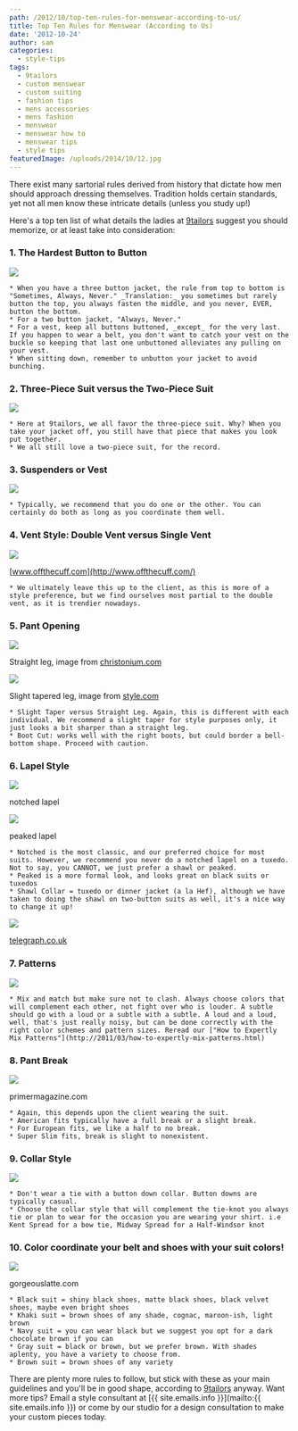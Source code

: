 ```yaml
---
path: /2012/10/top-ten-rules-for-menswear-according-to-us/
title: Top Ten Rules for Menswear (According to Us)
date: '2012-10-24'
author: sam
categories:
  - style-tips
tags:
  - 9tailors
  - custom menswear
  - custom suiting
  - fashion tips
  - mens accessories
  - mens fashion
  - menswear
  - menswear how to
  - menswear tips
  - style tips
featuredImage: /uploads/2014/10/12.jpg
---
```

There exist many sartorial rules derived from history that dictate how men should approach dressing themselves. Tradition holds certain standards, yet not all men know these intricate details (unless you study up!)

Here's a top ten list of what details the ladies at [9tailors](http://www.9tailors.com/) suggest you should memorize, or at least take into consideration:

### 1\. The Hardest Button to Button

[![](http://2.bp.blogspot.com/-NjGgt2_s3Uc/UIfoZi0QeoI/AAAAAAAABIA/45feOqWT9oo/s1600/523114_10151353898294251_1799194780_n.jpg)](http://2.bp.blogspot.com/-NjGgt2_s3Uc/UIfoZi0QeoI/AAAAAAAABIA/45feOqWT9oo/s1600/523114_10151353898294251_1799194780_n.jpg)

	* When you have a three button jacket, the rule from top to bottom is "Sometimes, Always, Never." _Translation:_ you sometimes but rarely button the top, you always fasten the middle, and you never, EVER, button the bottom.
	* For a two button jacket, "Always, Never."
	* For a vest, keep all buttons buttoned, _except_ for the very last. If you happen to wear a belt, you don't want to catch your vest on the buckle so keeping that last one unbuttoned alleviates any pulling on your vest.
	* When sitting down, remember to unbutton your jacket to avoid bunching.

### 2\. Three-Piece Suit versus the Two-Piece Suit

[![](http://1.bp.blogspot.com/-2bUZtw2aM2Y/UIfo7zNIh9I/AAAAAAAABIQ/evzoKAtl9oc/s1600/311603_10151318511139251_740213599_n.jpg)](http://1.bp.blogspot.com/-2bUZtw2aM2Y/UIfo7zNIh9I/AAAAAAAABIQ/evzoKAtl9oc/s1600/311603_10151318511139251_740213599_n.jpg)

	* Here at 9tailors, we all favor the three-piece suit. Why? When you take your jacket off, you still have that piece that makes you look put together.
	* We all still love a two-piece suit, for the record.

### 3\. Suspenders or Vest

[![](http://2.bp.blogspot.com/-8HpVNRVgF7U/UIfoaAWMq0I/AAAAAAAABII/EzjfgxWiqAs/s1600/541123_10151429187004251_1195097391_n.jpg)](http://2.bp.blogspot.com/-8HpVNRVgF7U/UIfoaAWMq0I/AAAAAAAABII/EzjfgxWiqAs/s1600/541123_10151429187004251_1195097391_n.jpg)

	* Typically, we recommend that you do one or the other. You can certainly do both as long as you coordinate them well.

### 4\. Vent Style: Double Vent versus Single Vent

[![](http://3.bp.blogspot.com/-hUiewnNdWrs/UIfqdHeVfHI/AAAAAAAABIY/QT5H2gRSH_I/s1600/vents-suits.jpg)](http://3.bp.blogspot.com/-hUiewnNdWrs/UIfqdHeVfHI/AAAAAAAABIY/QT5H2gRSH_I/s1600/vents-suits.jpg)

[www.offthecuff.com](http://www.offthecuff.com/)

	* We ultimately leave this up to the client, as this is more of a style preference, but we find ourselves most partial to the double vent, as it is trendier nowadays.

### 5\. Pant Opening

[![](http://3.bp.blogspot.com/-e1y3IAWnfOg/UIfuLcLjKxI/AAAAAAAABJQ/kVy7i4C-3Yw/s1600/49004472GP_me3_fr.png)](http://3.bp.blogspot.com/-e1y3IAWnfOg/UIfuLcLjKxI/AAAAAAAABJQ/kVy7i4C-3Yw/s1600/49004472GP_me3_fr.png)

Straight leg, image from [christonium.com](http://christonium.com/)

[![](http://4.bp.blogspot.com/-fYRgVZCeZM8/UIfuMwSyt_I/AAAAAAAABJY/k9hKeGUXEMs/s1600/00020fullscreen.jpg)](http://4.bp.blogspot.com/-fYRgVZCeZM8/UIfuMwSyt_I/AAAAAAAABJY/k9hKeGUXEMs/s1600/00020fullscreen.jpg)

Slight tapered leg, image from [style.com](http://style.com/)

	* Slight Taper versus Straight Leg. Again, this is different with each individual. We recommend a slight taper for style purposes only, it just looks a bit sharper than a straight leg. 
	* Boot Cut: works well with the right boots, but could border a bell-bottom shape. Proceed with caution.

### 6\. Lapel Style

[![](http://3.bp.blogspot.com/-Aub_G4aWpyo/UIfvOtWWWYI/AAAAAAAABJg/fqjs0VnX9Yw/s1600/557974_10151318486859251_31094848_n.jpg)](http://3.bp.blogspot.com/-Aub_G4aWpyo/UIfvOtWWWYI/AAAAAAAABJg/fqjs0VnX9Yw/s1600/557974_10151318486859251_31094848_n.jpg)

notched lapel

[![](http://4.bp.blogspot.com/-4w1FE_mtjF8/UIfvRWSF0jI/AAAAAAAABJo/RtQuqcpcMd0/s1600/603409_10151318481064251_799497662_n.jpg)](http://4.bp.blogspot.com/-4w1FE_mtjF8/UIfvRWSF0jI/AAAAAAAABJo/RtQuqcpcMd0/s1600/603409_10151318481064251_799497662_n.jpg)

peaked lapel

	* Notched is the most classic, and our preferred choice for most suits. However, we recommend you never do a notched lapel on a tuxedo. Not to say, you CANNOT, we just prefer a shawl or peaked.
	* Peaked is a more formal look, and looks great on black suits or tuxedos
	* Shawl Collar = tuxedo or dinner jacket (a la Hef), although we have taken to doing the shawl on two-button suits as well, it's a nice way to change it up!

[![](http://3.bp.blogspot.com/-oY7rp9osbhA/UIfwYqNxmZI/AAAAAAAABJw/7EEuBY5VJOA/s1600/hefner_1577984c.jpg)](http://3.bp.blogspot.com/-oY7rp9osbhA/UIfwYqNxmZI/AAAAAAAABJw/7EEuBY5VJOA/s1600/hefner_1577984c.jpg)

[telegraph.co.uk](http://telegraph.co.uk/)

### 7\. Patterns

[![](http://1.bp.blogspot.com/-CoOi_qwh-IY/UIfxqXqDC3I/AAAAAAAABJ4/Q5mCrWf8f-w/s1600/538984_10151318480879251_64048863_n.jpg)](http://1.bp.blogspot.com/-CoOi_qwh-IY/UIfxqXqDC3I/AAAAAAAABJ4/Q5mCrWf8f-w/s1600/538984_10151318480879251_64048863_n.jpg)

	* Mix and match but make sure not to clash. Always choose colors that will complement each other, not fight over who is louder. A subtle should go with a loud or a subtle with a subtle. A loud and a loud, well, that's just really noisy, but can be done correctly with the right color schemes and pattern sizes. Reread our ["How to Expertly Mix Patterns"](http://2011/03/how-to-expertly-mix-patterns.html)

### 8\. Pant Break

[![](http://4.bp.blogspot.com/-_0AYXr4UxPI/UIfzBslwWqI/AAAAAAAABKA/bwXPL_Ze5c0/s1600/Screen+shot+2012-10-24+at+9.52.18+AM.png)](http://4.bp.blogspot.com/-_0AYXr4UxPI/UIfzBslwWqI/AAAAAAAABKA/bwXPL_Ze5c0/s1600/Screen+shot+2012-10-24+at+9.52.18+AM.png)

primermagazine.com

	* Again, this depends upon the client wearing the suit. 
	* American fits typically have a full break or a slight break. 
	* For European fits, we like a half to no break.
	* Super Slim fits, break is slight to nonexistent.

### 9\. Collar Style

[![](http://3.bp.blogspot.com/-i7VxM3T6oM8/UIfzh2x3qHI/AAAAAAAABKI/U59XHWiBT5Q/s1600/Collar.jpg)](http://3.bp.blogspot.com/-i7VxM3T6oM8/UIfzh2x3qHI/AAAAAAAABKI/U59XHWiBT5Q/s1600/Collar.jpg)

	* Don't wear a tie with a button down collar. Button downs are typically casual.
	* Choose the collar style that will complement the tie-knot you always tie or plan to wear for the occasion you are wearing your shirt. i.e Kent Spread for a bow tie, Midway Spread for a Half-Windsor knot

### 10\. Color coordinate your belt and shoes with your suit colors!

[![](http://4.bp.blogspot.com/-rMddl99B8qM/UIf0Sh4orsI/AAAAAAAABKQ/9-1LsbYIPM4/s1600/belt-and-shoes.jpg)](http://4.bp.blogspot.com/-rMddl99B8qM/UIf0Sh4orsI/AAAAAAAABKQ/9-1LsbYIPM4/s1600/belt-and-shoes.jpg)

gorgeouslatte.com

	* Black suit = shiny black shoes, matte black shoes, black velvet shoes, maybe even bright shoes
	* Khaki suit = brown shoes of any shade, cognac, maroon-ish, light brown
	* Navy suit = you can wear black but we suggest you opt for a dark chocolate brown if you can
	* Gray suit = black or brown, but we prefer brown. With shades aplenty, you have a variety to choose from.
	* Brown suit = brown shoes of any variety

There are plenty more rules to follow, but stick with these as your main guidelines and you'll be in good shape, according to [9tailors](http://www.9tailors.com/) anyway. Want more tips? Email a style consultant at [{{ site.emails.info }}](mailto:{{ site.emails.info }}) or come by our studio for a design consultation to make your custom pieces today.